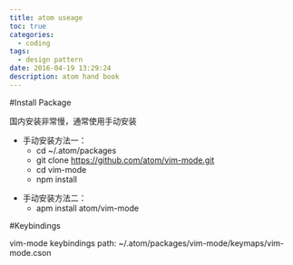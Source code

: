 ```yaml
---
title: atom useage
toc: true
categories:
  - coding
tags:
  - design pattern
date: 2016-04-19 13:29:24
description: atom hand book
---
```


#Install Package

国内安装非常慢，通常使用手动安装
* 手动安装方法一：
    * cd ~/.atom/packages
    * git clone https://github.com/atom/vim-mode.git
    * cd vim-mode
    * npm install
<!--more-->
* 手动安装方法二：
    * apm install atom/vim-mode

#Keybindings

vim-mode keybindings
path: ~/.atom/packages/vim-mode/keymaps/vim-mode.cson
